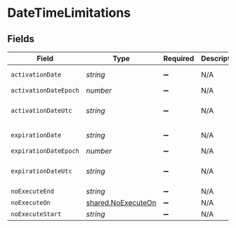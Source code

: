 # DateTimeLimitations


## Fields

| Field                                                           | Type                                                            | Required                                                        | Description                                                     | Example                                                         |
| --------------------------------------------------------------- | --------------------------------------------------------------- | --------------------------------------------------------------- | --------------------------------------------------------------- | --------------------------------------------------------------- |
| `activationDate`                                                | *string*                                                        | :heavy_minus_sign:                                              | N/A                                                             | 2017-07-07 18:37:04                                             |
| `activationDateEpoch`                                           | *number*                                                        | :heavy_minus_sign:                                              | N/A                                                             | 1499470624555                                                   |
| `activationDateUtc`                                             | *string*                                                        | :heavy_minus_sign:                                              | N/A                                                             | 2017-07-07T18:37:04.555-0500                                    |
| `expirationDate`                                                | *string*                                                        | :heavy_minus_sign:                                              | N/A                                                             | 2017-07-07 18:37:04                                             |
| `expirationDateEpoch`                                           | *number*                                                        | :heavy_minus_sign:                                              | N/A                                                             | 1499470624555                                                   |
| `expirationDateUtc`                                             | *string*                                                        | :heavy_minus_sign:                                              | N/A                                                             | 2017-07-07T18:37:04.555-0500                                    |
| `noExecuteEnd`                                                  | *string*                                                        | :heavy_minus_sign:                                              | N/A                                                             | 4:00 AM                                                         |
| `noExecuteOn`                                                   | [shared.NoExecuteOn](../../../sdk/models/shared/noexecuteon.md) | :heavy_minus_sign:                                              | N/A                                                             |                                                                 |
| `noExecuteStart`                                                | *string*                                                        | :heavy_minus_sign:                                              | N/A                                                             | 2:00 AM                                                         |
